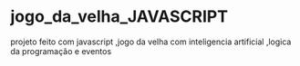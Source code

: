 # jogo_da_velha_JAVASCRIPT
projeto feito com javascript ,jogo da velha com inteligencia artificial ,logica da programação e eventos 
